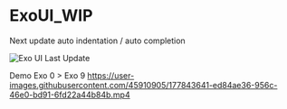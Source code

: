 # ExoUI_WIP

Next update auto indentation / auto completion

![Exo UI Last Update](https://user-images.githubusercontent.com/45910905/177890363-4f01360c-78e4-4476-8f4a-8d91623b0762.png)

Demo Exo 0 > Exo 9
https://user-images.githubusercontent.com/45910905/177843641-ed84ae36-956c-46e0-bd91-6fd22a44b84b.mp4

